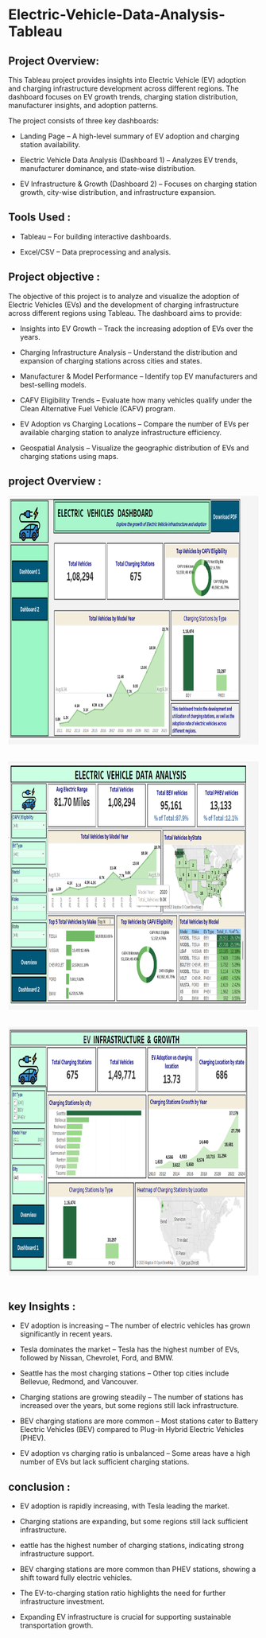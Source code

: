 # Electric-Vehicle-Data-Analysis-Tableau

## Project Overview:

This Tableau project provides insights into Electric Vehicle (EV) adoption and charging infrastructure development across different regions. The dashboard focuses on EV growth trends, charging station distribution, manufacturer insights, and adoption patterns.

The project consists of three key dashboards:

*   Landing Page –  A high-level summary of EV adoption and charging station availability.


*   Electric Vehicle Data Analysis (Dashboard 1) – Analyzes EV trends, manufacturer dominance, and state-wise distribution.

*   EV Infrastructure & Growth (Dashboard 2) – Focuses on charging station growth, city-wise distribution, and infrastructure 
      expansion.


##   Tools Used :
* Tableau – For building interactive dashboards.
  
* Excel/CSV – Data preprocessing and analysis.


##  Project objective :
   The objective of this project is to analyze and visualize the adoption of Electric Vehicles (EVs) and the development of 
      charging infrastructure across different regions using Tableau. The dashboard aims to provide:

* Insights into EV Growth – Track the increasing adoption of EVs over the years.

*  Charging Infrastructure Analysis – Understand the distribution and expansion of charging stations across cities and 
  states.

* Manufacturer & Model Performance – Identify top EV manufacturers and best-selling models.

* CAFV Eligibility Trends – Evaluate how many vehicles qualify under the Clean Alternative Fuel Vehicle (CAFV) program.

* EV Adoption vs Charging Locations – Compare the number of EVs per available charging station to analyze infrastructure 
    efficiency.

* Geospatial Analysis – Visualize the geographic distribution of EVs and charging stations using maps.


## project  Overview :
<img src="https://github.com/bagdenatasha2001/Electric-Vehicle-Data-Analysis-Tableau/blob/main/Dashboard_Images/Landing%20_Page.png" width="1200" height="500"> &nbsp;

<img src="https://github.com/bagdenatasha2001/Electric-Vehicle-Data-Analysis-Tableau/blob/main/Dashboard_Images/Dashboard_1.png" width="1200" height="500"> &nbsp;

<img src="https://github.com/bagdenatasha2001/Electric-Vehicle-Data-Analysis-Tableau/blob/main/Dashboard_Images/Dashboard_2.png" width="1200" height="500"> &nbsp;


##  key Insights :

- EV adoption is increasing – The number of electric vehicles has grown significantly in recent years.

- Tesla dominates the market – Tesla has the highest number of EVs, followed by Nissan, Chevrolet, Ford, and BMW.

- Seattle has the most charging stations – Other top cities include Bellevue, Redmond, and Vancouver.

- Charging stations are growing steadily – The number of stations has increased over the years, but some regions still lack infrastructure.

- BEV charging stations are more common – Most stations cater to Battery Electric Vehicles (BEV) compared to Plug-in Hybrid Electric Vehicles (PHEV).

- EV adoption vs charging ratio is unbalanced – Some areas have a high number of EVs but lack sufficient charging stations.


## conclusion :

- EV adoption is rapidly increasing, with Tesla leading the market.

-  Charging stations are expanding, but some regions still lack sufficient infrastructure.

-  eattle has the highest number of charging stations, indicating strong infrastructure support.

- BEV charging stations are more common than PHEV stations, showing a shift toward fully electric vehicles.

- The EV-to-charging station ratio highlights the need for further infrastructure investment.

- Expanding EV infrastructure is crucial for supporting sustainable transportation growth. 
